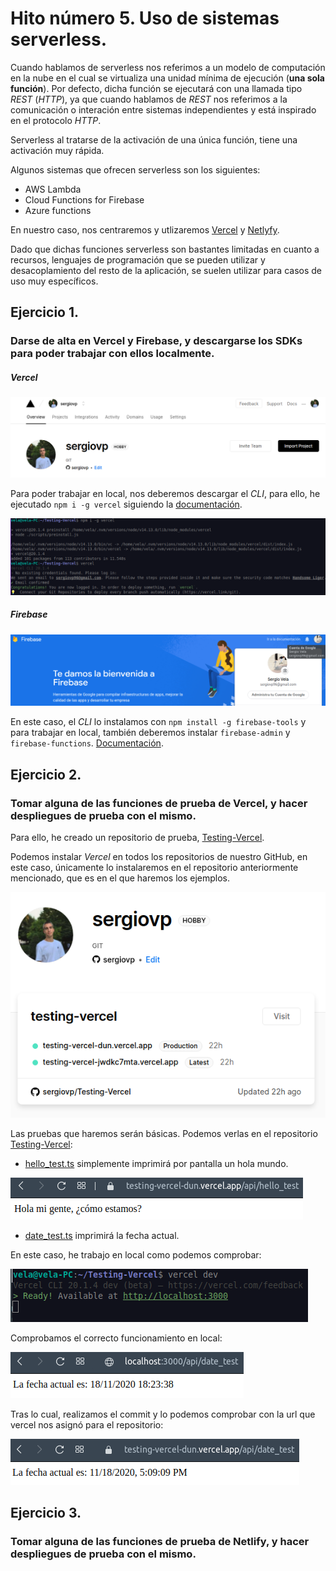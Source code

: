 # Hito número 5. Uso de sistemas serverless.

Cuando hablamos de serverless nos referimos a un modelo de computación en la nube en el cual se virtualiza una unidad mínima de ejecución (**una sola función**). Por defecto, dicha función se ejecutará con una llamada tipo *REST* (*HTTP*), ya que cuando hablamos de *REST* nos referimos a la comunicación o interación entre sistemas independientes y está inspirado en el protocolo *HTTP*.

Serverless al tratarse de la activación de una única función, tiene una activación muy rápida.

Algunos sistemas que ofrecen serverless son los siguientes:
+ AWS Lambda
+ Cloud Functions for Firebase
+ Azure functions

En nuestro caso, nos centraremos y utlizaremos [Vercel](https://vercel.com/) y [Netlyfy](https://www.netlify.com).

Dado que dichas funciones serverless son bastantes limitadas en cuanto a recursos, lenguajes de programación que se pueden utilizar y desacoplamiento del resto de la aplicación, se suelen utilizar para casos de uso muy específicos.

## Ejercicio 1.
### Darse de alta en Vercel y Firebase, y descargarse los SDKs para poder trabajar con ellos localmente.

##### Vercel

![captura-registro](https://github.com/sergiovp/IV-Ejercicios/blob/main/Sesiones/images/vercel1.png)

Para poder trabajar en local, nos deberemos descargar el *CLI*, para ello, he ejecutado `npm i -g vercel` siguiendo la [documentación](https://vercel.com/download).

![captura-cli](https://github.com/sergiovp/IV-Ejercicios/blob/main/Sesiones/images/vercel2.png)

##### Firebase

![captura-registro](https://github.com/sergiovp/IV-Ejercicios/blob/main/Sesiones/images/firebase1.png)

En este caso, el *CLI* lo instalamos con `npm install -g firebase-tools` y para trabajar en local, también deberemos instalar `firebase-admin` y `firebase-functions`. [Documentación](https://firebase.google.com/docs/functions/local-emulator).

## Ejercicio 2.
### Tomar alguna de las funciones de prueba de Vercel, y hacer despliegues de prueba con el mismo.

Para ello, he creado un repositorio de prueba, [Testing-Vercel](https://github.com/sergiovp/Testing-Vercel).

Podemos instalar *Vercel* en todos los repositorios de nuestro GitHub, en este caso, únicamente lo instalaremos en el repositorio anteriormente mencionado, que es en el que haremos los ejemplos.

![captura](https://github.com/sergiovp/IV-Ejercicios/blob/main/Sesiones/images/vercel4.png)

Las pruebas que haremos serán básicas. Podemos verlas en el repositorio [Testing-Vercel](https://github.com/sergiovp/Testing-Vercel):

+ [hello_test.ts](https://github.com/sergiovp/Testing-Vercel/blob/main/api/hello_test.ts) simplemente imprimirá por pantalla un hola mundo.

![captura](https://github.com/sergiovp/IV-Ejercicios/blob/main/Sesiones/images/vercel7.png)

+ [date_test.ts](https://github.com/sergiovp/Testing-Vercel/blob/main/api/date_test.ts) imprimirá la fecha actual.

En este caso, he trabajo en local como podemos comprobar:

![captura](https://github.com/sergiovp/IV-Ejercicios/blob/main/Sesiones/images/vercel5.png)

Comprobamos el correcto funcionamiento en local:

![captura](https://github.com/sergiovp/IV-Ejercicios/blob/main/Sesiones/images/vercel6.png)

Tras lo cual, realizamos el commit y lo podemos comprobar con la url que vercel nos asignó para el repositorio:

![captura](https://github.com/sergiovp/IV-Ejercicios/blob/main/Sesiones/images/vercel8.png)

## Ejercicio 3.
### Tomar alguna de las funciones de prueba de Netlify, y hacer despliegues de prueba con el mismo.


